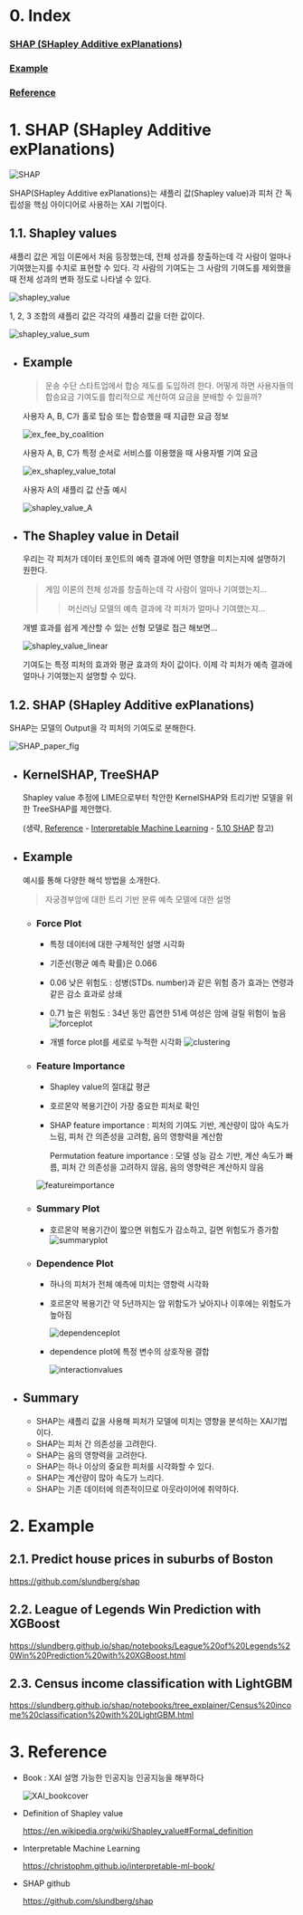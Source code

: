 # 0. Index
### [SHAP (SHapley Additive exPlanations)](#1.-SHAP-(SHapley-Additive-exPlanations))
### [Example](#2.-Example)
### [Reference](#3.-Reference)

# 1. SHAP (SHapley Additive exPlanations)

![SHAP](https://raw.githubusercontent.com/slundberg/shap/master/docs/artwork/shap_header.png)

SHAP(SHapley Additive exPlanations)는 섀플리 값(Shapley value)과 피처 간 독립성을 핵심 아이디어로 사용하는 XAI 기법이다.

## 1.1. Shapley values
섀플리 값은 게임 이론에서 처음 등장했는데,
전체 성과를 창출하는데 각 사람이 얼마나 기여했는지를 수치로 표현할 수 있다.
각 사람의 기여도는 그 사람의 기여도를 제외했을 때 전체 성과의 변화 정도로 나타낼 수 있다.

![shapley_value](./image/shapley_value.png)

1, 2, 3 조합의 섀플리 값은 각각의 섀플리 값을 더한 값이다.

![shapley_value_sum](./image/shapley_value_sum.png)

* ## Example
    >    운송 수단 스타트업에서 합승 제도를 도입하려 한다.
    >    어떻게 하면 사용자들의 합승요금 기여도를 합리적으로 계산하여 요금을 분배할 수 있을까?

    사용자 A, B, C가 홀로 탑승 또는 합승했을 때 지급한 요금 정보

    ![ex_fee_by_coalition](./image/ex_fee_by_coalition.png)

    사용자 A, B, C가 특정 순서로 서비스를 이용했을 때 사용자별 기여 요금

    ![ex_shapley_value_total](./image/ex_shapley_value_total.png)

    사용자 A의 섀플리 값 산출 예시

    ![shapley_value_A](./image/ex_shapley_value_A.png)

* ## The Shapley value in Detail
    우리는 각 피처가 데이터 포인트의 예측 결과에 어떤 영향을 미치는지에 설명하기 원한다.
    
    > 게임 이론의 전체 성과를 창출하는데 각 사람이 얼마나 기여했는지...
    >> 머신러닝 모델의 예측 결과에 각 피처가 얼마나 기여했는지...
    
    개별 효과를 쉽게 계산할 수 있는 선형 모델로 접근 해보면...

    ![shapley_value_linear](./image/shapley_value_linear.png)
    
    기여도는 특정 피처의 효과와 평균 효과의 차이 값이다. 이제 각 피처가 예측 결과에 얼마나 기여했는지 설명할 수 있다.

## 1.2. SHAP (SHapley Additive exPlanations)
SHAP는 모델의 Output을 각 피처의 기여도로 분해한다.

![SHAP_paper_fig](./image/SHAP_paper_fig.png)


* ## KernelSHAP, TreeSHAP
    Shapley value 추정에 LIME으로부터 착안한 KernelSHAP와 트리기반 모델을 위한 TreeSHAP를 제안했다.
    
    (생략, [Reference](#3.-Reference) - [Interpretable Machine Learning](https://christophm.github.io/interpretable-ml-book/) - [5.10 SHAP](https://christophm.github.io/interpretable-ml-book/shap.html) 참고)

* ## Example
    예시를 통해 다양한 해석 방법을 소개한다.

    > 자궁경부암에 대한 트리 기반 분류 예측 모델에 대한 설명
    
    * ### Force Plot
        * 특정 데이터에 대한 구체적인 설명 시각화
        * 기준선(평균 예측 확률)은 0.066
        * 0.06 낮은 위험도
        : 성병(STDs. number)과 같은 위험 증가 효과는 연령과 같은 감소 효과로 상쇄
        * 0.71 높은 위험도
        : 34년 동안 흡연한 51세 여성은 암에 걸릴 위험이 높음
        ![forceplot](https://christophm.github.io/interpretable-ml-book/images/unnamed-chunk-34-1.png)

        * 개별 force plot를 세로로 누적한 시각화
        ![clustering](https://christophm.github.io/interpretable-ml-book/images/shap-clustering.png)

    * ### Feature Importance
        * Shapley value의 절대값 평균
        * 호르몬약 복용기간이 가장 중요한 피처로 확인
        * SHAP feature importance
                : 피처의 기여도 기반, 계산량이 많아 속도가 느림,
                피처 간 의존성을 고려함,
                음의 영향력을 계산함
            
            Permutation feature importance
                : 모델 성능 감소 기반, 계산 속도가 빠름,
                피처 간 의존성을 고려하지 않음,
                음의 영향력은 계산하지 않음

        ![featureimportance](https://christophm.github.io/interpretable-ml-book/images/shap-importance.png)

    * ### Summary Plot
        * 호르몬약 복용기간이 짧으면 위험도가 감소하고, 길면 위험도가 증가함
        ![summaryplot](https://christophm.github.io/interpretable-ml-book/images/shap-importance-extended.png)

    * ### Dependence Plot
        * 하나의 피처가 전체 예측에 미치는 영향력 시각화
        * 호르몬약 복용기간 약 5년까지는 암 위함도가 낮아지나 이후에는 위험도가  높아짐

            ![dependenceplot](https://christophm.github.io/interpretable-ml-book/images/shap-dependence.png)

        * dependence plot에 특정 변수의 상호작용 결합

            ![interactionvalues](https://christophm.github.io/interpretable-ml-book/images/shap-dependence-interaction.png)

* ## Summary
    * SHAP는 섀플리 값을 사용해 피처가 모델에 미치는 영향을 분석하는 XAI기법이다.
    * SHAP는 피처 간 의존성을 고려한다.
    * SHAP는 음의 영향력을 고려한다.
    * SHAP는 하나 이상의 중요한 피처를 시각화할 수 있다.
    * SHAP는 계산량이 많아 속도가 느리다.
    * SHAP는 기존 데이터에 의존적이므로 아웃라이어에 취약하다.

# 2. Example
## 2.1. Predict house prices in suburbs of Boston
https://github.com/slundberg/shap

## 2.2. League of Legends Win Prediction with XGBoost
https://slundberg.github.io/shap/notebooks/League%20of%20Legends%20Win%20Prediction%20with%20XGBoost.html

## 2.3. Census income classification with LightGBM
https://slundberg.github.io/shap/notebooks/tree_explainer/Census%20income%20classification%20with%20LightGBM.html

# 3. Reference

* Book : XAI 설명 가능한 인공지능 인공지능을 해부하다

    ![XAI_bookcover](./image/XAI_bookcover.png)

* Definition of Shapley value

    https://en.wikipedia.org/wiki/Shapley_value#Formal_definition

* Interpretable Machine Learning

    https://christophm.github.io/interpretable-ml-book/

* SHAP github

    https://github.com/slundberg/shap
